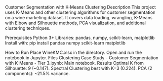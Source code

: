 Customer Segmentation with K-Means Clustering
Description
This project uses K-Means and other clustering algorithms for customer segmentation on a wine marketing dataset. It covers data loading, wrangling, K-Means with Elbow and Silhouette methods, PCA visualization, and additional clustering techniques.

Prerequisites
Python 3+
Libraries: pandas, numpy, scikit-learn, matplotlib
Install with: pip install pandas numpy scikit-learn matplotlib

How to Run
Place WineKMC.xlsx in the directory.
Open and run the notebook in Jupyter.
Files
Clustering Case Study - Customer Segmentation with K-Means - Tier 3.ipynb: Main notebook.
Results
Optimal K from Silhouette: 9 (~0.147).
Spectral Clustering best with K=3 (0.224).
PCA (2 components): ~21.5% variance.
